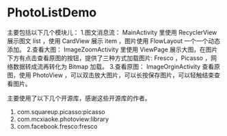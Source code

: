 # PhotoListDemo

主要包括以下几个模块儿：
1.图文消息流：
MainActivity 里使用 RecyclerView 展示图文 list ，使用 CardView 展示 item ，图片使用 FlowLayout 一个一个动态添加。
2.查看大图：
ImageZoomActivity 里使用 ViewPage 展示大图，在图片下方有点击查看原图的按钮，提供了三种方式加载图片:
Fresco ，Picasso ，网络数据转成流再转化为 Bitmap 加载。
3.查看原图：
ImageOrginActivity 查看原图，使用 PhotoView ，可以双击放大图片，可以长按保存图片，可以轻触结束查看图片。

主要使用了以下几个开源库，感谢这些开源库的作者。
1. com.squareup.picasso:picasso
2. com.mcxiaoke.photoview:library
3. com.facebook.fresco:fresco
